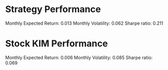 # Strategy Performance
Monthly Expected Return: 0.013
Monthly Volatility: 0.062
Sharpe ratio: 0.211
# Stock KIM Performance
Monthly Expected Return: 0.006
Monthly Volatility: 0.085
Sharpe ratio: 0.069
